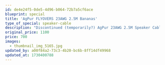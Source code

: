 ```yaml
---
id: de4e24f5-0de5-4d96-b064-72b7a5cf6ace
blueprint: special
title: 'AgPur FLYOVERS 23AWG 2.5M Bananas'
type_of_special: speaker-cable
description: "Discontinued (temporarily?) AgPur 23AWG 2.5M Speaker Cables (Bananas) to add to others' existing speaker cables to improve upper octave detail and soundstage realism. At only 23AWG these are NOT sufficient for bi-wiring tweeters solo. For that application please choose AgPur 16 Speaker Cables. These can be traded in to upgrade to any full AgPur Speaker Cable once you've tasted what solid pure AgPur provides."
original_price: 1100
price: 700
images:
  - thumbnail_img_5165.jpg
updated_by: a00f84a2-73c3-4b20-bc6b-8ff14df49968
updated_at: 1730400788
---
```

